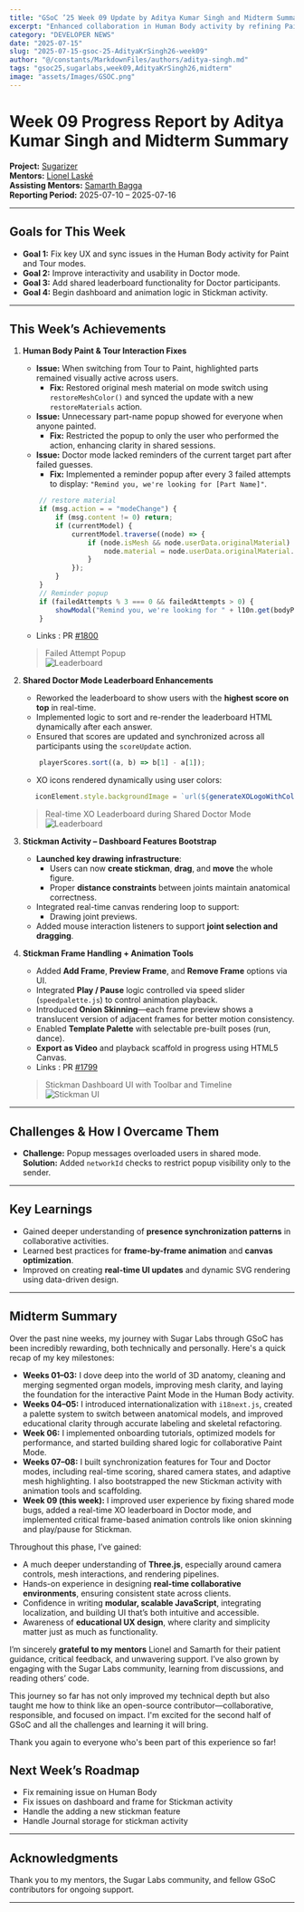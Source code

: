 ```yaml
---
title: "GSoC ’25 Week 09 Update by Aditya Kumar Singh and Midterm Summary"
excerpt: "Enhanced collaboration in Human Body activity by refining Paint and Tour interactions, improved UX in Doctor mode, and launched key features in Stickman like frame handling and animation controls."
category: "DEVELOPER NEWS"
date: "2025-07-15"
slug: "2025-07-15-gsoc-25-AdityaKrSingh26-week09"
author: "@/constants/MarkdownFiles/authors/aditya-singh.md"
tags: "gsoc25,sugarlabs,week09,AdityaKrSingh26,midterm"
image: "assets/Images/GSOC.png"
---
```


<!-- markdownlint-disable -->

# Week 09 Progress Report by Aditya Kumar Singh and Midterm Summary

**Project:** [Sugarizer](https://github.com/llaske/sugarizer)  
**Mentors:** [Lionel Laské](https://github.com/llaske)  
**Assisting Mentors:** [Samarth Bagga](https://github.com/SamarthBagga)  
**Reporting Period:** 2025-07-10 – 2025-07-16

---

## Goals for This Week

- **Goal 1:** Fix key UX and sync issues in the Human Body activity for Paint and Tour modes.
- **Goal 2:** Improve interactivity and usability in Doctor mode.
- **Goal 3:** Add shared leaderboard functionality for Doctor participants.
- **Goal 4:** Begin dashboard and animation logic in Stickman activity.

---

## This Week’s Achievements

1. **Human Body Paint & Tour Interaction Fixes**  
    - **Issue:** When switching from Tour to Paint, highlighted parts remained visually active across users.  
        - **Fix:** Restored original mesh material on mode switch using `restoreMeshColor()` and synced the update with a new `restoreMaterials` action.  
    - **Issue:** Unnecessary part-name popup showed for everyone when anyone painted.
        - **Fix:** Restricted the popup to only the user who performed the action, enhancing clarity in shared sessions.
    - **Issue:** Doctor mode lacked reminders of the current target part after failed guesses.
        - **Fix:** Implemented a reminder popup after every 3 failed attempts to display:  `"Remind you, we're looking for [Part Name]"`.
    ```javascript
        // restore material
        if (msg.action = = "modeChange") {
            if (msg.content != 0) return;
            if (currentModel) {
                currentModel.traverse((node) => {
                    if (node.isMesh && node.userData.originalMaterial) {
                        node.material = node.userData.originalMaterial.clone();
                    }
                });
            }
        }
        // Reminder popup
        if (failedAttempts % 3 === 0 && failedAttempts > 0) {
            showModal("Remind you, we're looking for " + l10n.get(bodyParts[presenceCorrectIndex].name));
        }
    ```
    - Links : PR [#1800](https://github.com/llaske/sugarizer/pull/1800) 
    > Failed Attempt Popup  
    ![Leaderboard](https://i.ibb.co/TxWvQShK/image.png)


2. **Shared Doctor Mode Leaderboard Enhancements**  
    - Reworked the leaderboard to show users with the **highest score on top** in real-time.
    - Implemented logic to sort and re-render the leaderboard HTML dynamically after each answer.
    - Ensured that scores are updated and synchronized across all participants using the `scoreUpdate` action.
    ```javascript
        playerScores.sort((a, b) => b[1] - a[1]);
    ```
    - XO icons rendered dynamically using user colors:
     ```javascript
        iconElement.style.backgroundImage = `url(${generateXOLogoWithColor(playerColor)})`;
     ```
    > Real-time XO Leaderboard during Shared Doctor Mode  
    ![Leaderboard](https://i.ibb.co/jkLPqWDP/image.png)


3. **Stickman Activity – Dashboard Features Bootstrap**  
    - **Launched key drawing infrastructure**:
        - Users can now **create stickman**, **drag**, and **move** the whole figure.
        - Proper **distance constraints** between joints maintain anatomical correctness.
    - Integrated real-time canvas rendering loop to support:
        - Drawing joint previews.
    - Added mouse interaction listeners to support **joint selection and dragging**.


4. **Stickman Frame Handling + Animation Tools**
    - Added **Add Frame**, **Preview Frame**, and **Remove Frame** options via UI.
    - Integrated **Play / Pause** logic controlled via speed slider (`speedpalette.js`) to control animation playback.
    - Introduced **Onion Skinning**—each frame preview shows a translucent version of adjacent frames for better motion consistency.
    - Enabled **Template Palette** with selectable pre-built poses (run, dance).
    - **Export as Video** and playback scaffold in progress using HTML5 Canvas.
    - Links : PR [#1799](https://github.com/llaske/sugarizer/pull/1799)
    > Stickman Dashboard UI with Toolbar and Timeline  
    ![Stickman UI](https://i.ibb.co/H86RT1Z/image.png)


---

## Challenges & How I Overcame Them

- **Challenge:** Popup messages overloaded users in shared mode.  
  **Solution:** Added `networkId` checks to restrict popup visibility only to the sender.

---

## Key Learnings

- Gained deeper understanding of **presence synchronization patterns** in collaborative activities.
- Learned best practices for **frame-by-frame animation** and **canvas optimization**.
- Improved on creating **real-time UI updates** and dynamic SVG rendering using data-driven design.

---

## Midterm Summary

Over the past nine weeks, my journey with Sugar Labs through GSoC has been incredibly rewarding, both technically and personally. Here's a quick recap of my key milestones:

- **Weeks 01–03:** I dove deep into the world of 3D anatomy, cleaning and merging segmented organ models, improving mesh clarity, and laying the foundation for the interactive Paint Mode in the Human Body activity.
- **Weeks 04–05:** I introduced internationalization with `i18next.js`, created a palette system to switch between anatomical models, and improved educational clarity through accurate labeling and skeletal refactoring.
- **Week 06:** I implemented onboarding tutorials, optimized models for performance, and started building shared logic for collaborative Paint Mode.
- **Weeks 07–08:** I built synchronization features for Tour and Doctor modes, including real-time scoring, shared camera states, and adaptive mesh highlighting. I also bootstrapped the new Stickman activity with animation tools and scaffolding.
- **Week 09 (this week):** I improved user experience by fixing shared mode bugs, added a real-time XO leaderboard in Doctor mode, and implemented critical frame-based animation controls like onion skinning and play/pause for Stickman.

Throughout this phase, I’ve gained:

- A much deeper understanding of **Three.js**, especially around camera controls, mesh interactions, and rendering pipelines.
- Hands-on experience in designing **real-time collaborative environments**, ensuring consistent state across clients.
- Confidence in writing **modular, scalable JavaScript**, integrating localization, and building UI that’s both intuitive and accessible.
- Awareness of **educational UX design**, where clarity and simplicity matter just as much as functionality.


I’m sincerely **grateful to my mentors** Lionel and Samarth for their patient guidance, critical feedback, and unwavering support. I’ve also grown by engaging with the Sugar Labs community, learning from discussions, and reading others’ code.

This journey so far has not only improved my technical depth but also taught me how to think like an open-source contributor—collaborative, responsible, and focused on impact. I'm excited for the second half of GSoC and all the challenges and learning it will bring.

Thank you again to everyone who's been part of this experience so far!

## Next Week’s Roadmap

- Fix remaining issue on Human Body
- Fix issues on dashboard and frame for Stickman activity
- Handle the adding a new stickman feature
- Handle Journal storage for stickman activity

---

## Acknowledgments

Thank you to my mentors, the Sugar Labs community, and fellow GSoC contributors for ongoing support.

---

